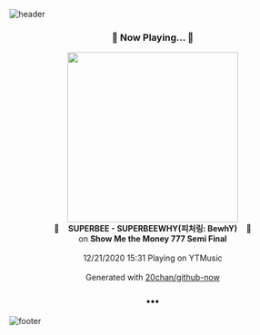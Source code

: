 ![header](https://capsule-render.vercel.app/api?type=wave&height=170&section=header&text=Hi.%20I'm%20SHIFT&fontColor=090707&fontAlignX=45&fontAlignY=65&fontSize=100)

<h3 align="center">🎵 Now Playing... 🎵</h3>
<p align="center">
  <a href="https://music.youtube.com/channel/UCmB08K6m8Ul790rOSefqU-Q">
    <img width="300" src="https://lh3.googleusercontent.com/KOb7PUDjt3cLdA4TvOefSqs0yDZl-3PwyBkJUL51jYfAMU_q-FQiDKazW1KKAgQEH7DbqtRKb2mqIU1Wpw">
  </a>
  <br>
  🎵&nbsp&nbsp&nbsp <b>SUPERBEE - SUPERBEEWHY(피처링: BewhY)</b> &nbsp&nbsp&nbsp🎵
  <br>
  on <b>Show Me the Money 777 Semi Final</b>
  
  <br />
  <br />
  12/21/2020 15:31 Playing on YTMusic
  <br />
  <br />
  Generated with <a href="https://github.com/20chan/github-now">20chan/github-now</a>
</p>

<h3 align="center">•••</h3>

![footer](https://capsule-render.vercel.app/api?type=wave&height=150&section=footer)

